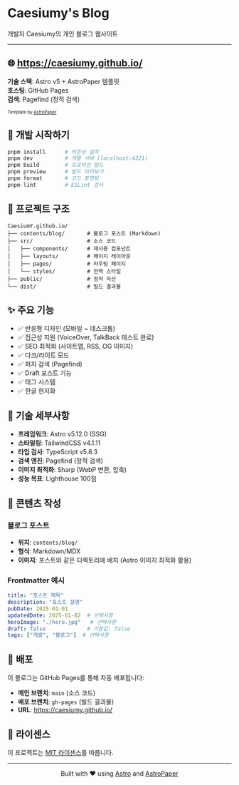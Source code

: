 # Caesiumy's Blog

개발자 Caesiumy의 개인 블로그 웹사이트

---

## 🌐 https://caesiumy.github.io/

**기술 스택**: Astro v5 + AstroPaper 템플릿  
**호스팅**: GitHub Pages  
**검색**: Pagefind (정적 검색)

<sub><sup>Template by <a href="https://github.com/satnaing/astro-paper">AstroPaper</a></sup></sub>

## 🚀 개발 시작하기

```bash
pnpm install      # 의존성 설치
pnpm dev          # 개발 서버 (localhost:4321)
pnpm build        # 프로덕션 빌드
pnpm preview      # 빌드 미리보기
pnpm format       # 코드 포맷팅
pnpm lint         # ESLint 검사
```

## 📁 프로젝트 구조

```
CaesiumY.github.io/
├── contents/blog/       # 블로그 포스트 (Markdown)
├── src/                 # 소스 코드
│   ├── components/      # 재사용 컴포넌트
│   ├── layouts/         # 페이지 레이아웃
│   ├── pages/           # 라우팅 페이지
│   └── styles/          # 전역 스타일
├── public/              # 정적 자산
└── dist/                # 빌드 결과물
```

## ✨ 주요 기능

- ✅ 반응형 디자인 (모바일 ~ 데스크톱)
- ✅ 접근성 지원 (VoiceOver, TalkBack 테스트 완료)
- ✅ SEO 최적화 (사이트맵, RSS, OG 이미지)
- ✅ 다크/라이트 모드
- ✅ 퍼지 검색 (Pagefind)
- ✅ Draft 포스트 기능
- ✅ 태그 시스템
- ✅ 한글 현지화

## 🎨 기술 세부사항

- **프레임워크**: Astro v5.12.0 (SSG)
- **스타일링**: TailwindCSS v4.1.11
- **타입 검사**: TypeScript v5.8.3
- **검색 엔진**: Pagefind (정적 검색)
- **이미지 최적화**: Sharp (WebP 변환, 압축)
- **성능 목표**: Lighthouse 100점

## 📝 콘텐츠 작성

### 블로그 포스트
- **위치**: `contents/blog/`
- **형식**: Markdown/MDX
- **이미지**: 포스트와 같은 디렉토리에 배치 (Astro 이미지 최적화 활용)

### Frontmatter 예시
```yaml
title: "포스트 제목"
description: "포스트 설명"
pubDate: 2025-01-01
updatedDate: 2025-01-02  # 선택사항
heroImage: "./hero.jpg"   # 선택사항
draft: false             # 기본값: false
tags: ["개발", "블로그"]  # 선택사항
```

## 🚀 배포

이 블로그는 GitHub Pages를 통해 자동 배포됩니다:
- **메인 브랜치**: `main` (소스 코드)
- **배포 브랜치**: `gh-pages` (빌드 결과물)
- **URL**: https://caesiumy.github.io/

## 📄 라이센스

이 프로젝트는 [MIT 라이센스](LICENSE)를 따릅니다.

---

<div align="center">
  <p>Built with ❤️ using <a href="https://astro.build">Astro</a> and <a href="https://github.com/satnaing/astro-paper">AstroPaper</a></p>
</div>